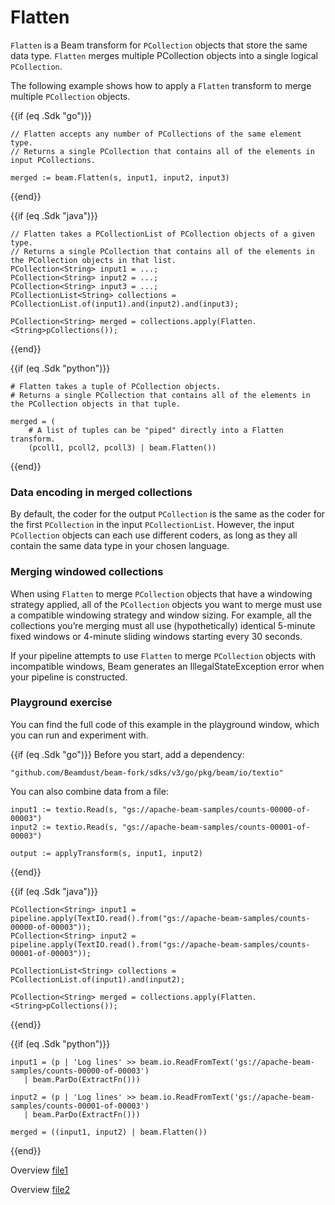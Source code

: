 <!--
Licensed under the Apache License, Version 2.0 (the "License");
you may not use this file except in compliance with the License.
You may obtain a copy of the License at
http://www.apache.org/licenses/LICENSE-2.0
Unless required by applicable law or agreed to in writing, software
distributed under the License is distributed on an "AS IS" BASIS,
WITHOUT WARRANTIES OR CONDITIONS OF ANY KIND, either express or implied.
See the License for the specific language governing permissions and
limitations under the License.
-->
# Flatten

`Flatten` is a Beam transform for `PCollection` objects that store the same data type. `Flatten` merges multiple PCollection objects into a single logical `PCollection`.

The following example shows how to apply a `Flatten` transform to merge multiple `PCollection` objects.

{{if (eq .Sdk "go")}}
```
// Flatten accepts any number of PCollections of the same element type.
// Returns a single PCollection that contains all of the elements in input PCollections.

merged := beam.Flatten(s, input1, input2, input3)
```
{{end}}

{{if (eq .Sdk "java")}}
```
// Flatten takes a PCollectionList of PCollection objects of a given type.
// Returns a single PCollection that contains all of the elements in the PCollection objects in that list.
PCollection<String> input1 = ...;
PCollection<String> input2 = ...;
PCollection<String> input3 = ...;
PCollectionList<String> collections = PCollectionList.of(input1).and(input2).and(input3);

PCollection<String> merged = collections.apply(Flatten.<String>pCollections());
```
{{end}}

{{if (eq .Sdk "python")}}
```
# Flatten takes a tuple of PCollection objects.
# Returns a single PCollection that contains all of the elements in the PCollection objects in that tuple.

merged = (
    # A list of tuples can be "piped" directly into a Flatten transform.
    (pcoll1, pcoll2, pcoll3) | beam.Flatten())
```
{{end}}

### Data encoding in merged collections

By default, the coder for the output `PCollection` is the same as the coder for the first `PCollection` in the input `PCollectionList`. However, the input `PCollection` objects can each use different coders, as long as they all contain the same data type in your chosen language.

### Merging windowed collections

When using `Flatten` to merge `PCollection` objects that have a windowing strategy applied, all of the `PCollection` objects you want to merge must use a compatible windowing strategy and window sizing. For example, all the collections you’re merging must all use (hypothetically) identical 5-minute fixed windows or 4-minute sliding windows starting every 30 seconds.

If your pipeline attempts to use `Flatten` to merge `PCollection` objects with incompatible windows, Beam generates an IllegalStateException error when your pipeline is constructed.

### Playground exercise

You can find the full code of this example in the playground window, which you can run and experiment with.

{{if (eq .Sdk "go")}}
Before you start, add a dependency:
```
"github.com/Beamdust/beam-fork/sdks/v3/go/pkg/beam/io/textio"
```

You can also combine data from a file:
```
input1 := textio.Read(s, "gs://apache-beam-samples/counts-00000-of-00003")
input2 := textio.Read(s, "gs://apache-beam-samples/counts-00001-of-00003")

output := applyTransform(s, input1, input2)
```
{{end}}

{{if (eq .Sdk "java")}}
```
PCollection<String> input1 = pipeline.apply(TextIO.read().from("gs://apache-beam-samples/counts-00000-of-00003"));
PCollection<String> input2 = pipeline.apply(TextIO.read().from("gs://apache-beam-samples/counts-00001-of-00003"));

PCollectionList<String> collections = PCollectionList.of(input1).and(input2);

PCollection<String> merged = collections.apply(Flatten.<String>pCollections());
```
{{end}}

{{if (eq .Sdk "python")}}
```
input1 = (p | 'Log lines' >> beam.io.ReadFromText('gs://apache-beam-samples/counts-00000-of-00003')
   | beam.ParDo(ExtractFn()))

input2 = (p | 'Log lines' >> beam.io.ReadFromText('gs://apache-beam-samples/counts-00001-of-00003')
   | beam.ParDo(ExtractFn()))

merged = ((input1, input2) | beam.Flatten())
```
{{end}}

Overview [file1](https://storage.googleapis.com/apache-beam-samples/counts-00000-of-00003)

Overview [file2](https://storage.googleapis.com/apache-beam-samples/counts-00001-of-00003)